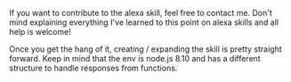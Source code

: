 If you want to contribute to the alexa skill, feel free to contact me.
Don't mind explaining everything I've learned to this point on alexa skills and all help is welcome!

Once you get the hang of it, creating / expanding the skill is pretty straight forward.
Keep in mind that the env is node.js 8.10 and has a different structure to handle responses from functions.
